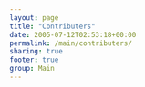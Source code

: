 ```yaml
---
layout: page
title: "Contributers"
date: 2005-07-12T02:53:18+00:00
permalink: /main/contributers/
sharing: true
footer: true
group: Main
---
```


